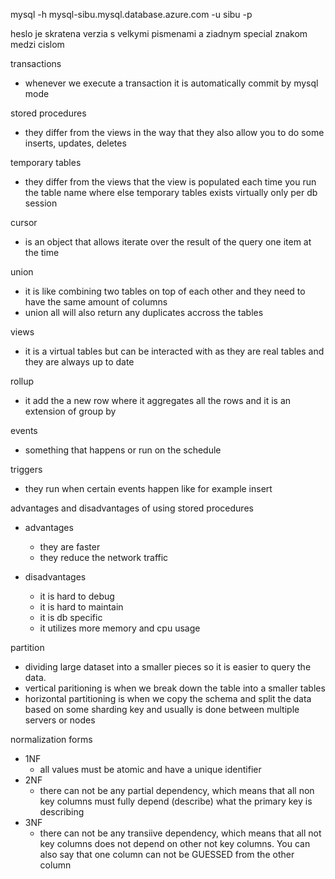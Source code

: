 mysql -h mysql-sibu.mysql.database.azure.com -u sibu -p

heslo je skratena verzia s velkymi pismenami a ziadnym special znakom medzi cislom

transactions

- whenever we execute a transaction it is automatically commit by mysql mode

stored procedures

- they differ from the views in the way that they also allow you to do some inserts, updates, deletes

temporary tables

- they differ from the views that the view is populated each time you run the table name where else temporary tables exists virtually only per db session

cursor

- is an object that allows iterate over the result of the query one item at the time

union

- it is like combining two tables on top of each other and they need to have the same amount of columns
- union all will also return any duplicates accross the tables

views

- it is a virtual tables but can be interacted with as they are real tables and they are always up to date

rollup

- it add the a new row where it aggregates all the rows and it is an extension of group by

events

- something that happens or run on the schedule

triggers

- they run when certain events happen like for example insert

advantages and disadvantages of using stored procedures

- advantages

  - they are faster
  - they reduce the network traffic

- disadvantages
  - it is hard to debug
  - it is hard to maintain
  - it is db specific
  - it utilizes more memory and cpu usage

partition

- dividing large dataset into a smaller pieces so it is easier to query the data.
- vertical paritioning is when we break down the table into a smaller tables
- horizontal partitioning is when we copy the schema and split the data based on some sharding key and usually is done between multiple servers or nodes

normalization forms

- 1NF
  - all values must be atomic and have a unique identifier
- 2NF
  - there can not be any partial dependency, which means that all non key columns must fully depend (describe) what the primary key is describing
- 3NF
  - there can not be any transiive dependency, which means that all not key columns does not depend on other not key columns. You can also say that one column can not be GUESSED from the other column
